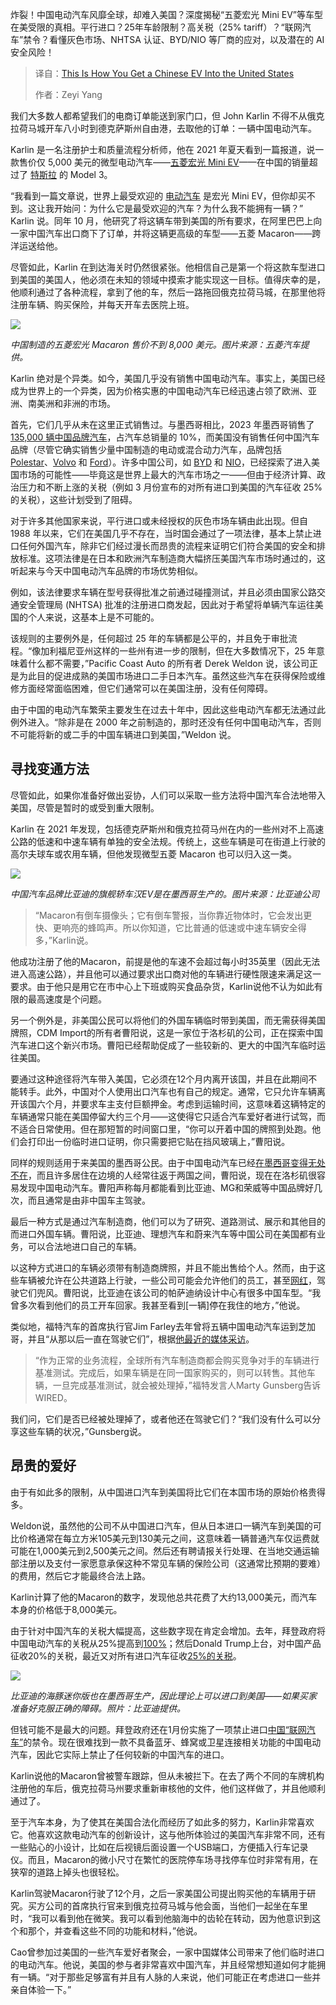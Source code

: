 
<!--
title: 如何将中国的电动汽车运入美国
cover: https://media.wired.com/photos/67e6b97a57f1f76a7eabfbde/191:100/w_1280,c_limit/Gear_chineseelectric_GettyImages-2204844849.jpg
summary: 炸裂！中国电动汽车风靡全球，却难入美国？深度揭秘“五菱宏光 Mini EV”等车型在美受限的真相。平行进口？25年车龄限制？高关税（25% tariff）？“联网汽车”禁令？看懂灰色市场、NHTSA 认证、BYD/NIO 等厂商的应对，以及潜在的 AI 安全风险！
-->

炸裂！中国电动汽车风靡全球，却难入美国？深度揭秘“五菱宏光 Mini EV”等车型在美受限的真相。平行进口？25年车龄限制？高关税（25% tariff）？“联网汽车”禁令？看懂灰色市场、NHTSA 认证、BYD/NIO 等厂商的应对，以及潜在的 AI 安全风险！

> 译自：[This Is How You Get a Chinese EV Into the United States](https://www.wired.com/story/this-is-how-you-get-a-chinese-ev-into-the-united-states/)
> 
> 作者：Zeyi Yang

我们大多数人都希望我们的电商订单能送到家门口，但 John Karlin 不得不从俄克拉荷马城开车八小时到德克萨斯州自由港，去取他的订单：一辆中国电动汽车。

Karlin 是一名注册护士和质量流程分析师，他在 2021 年夏天看到一篇报道，说一款售价仅 5,000 美元的微型电动汽车——[五菱宏光 Mini EV](https://www.wired.com/story/review-wuling-hongguang-mini-ev/)——在中国的销量超过了 [特斯拉](https://www.wired.com/story/whats-driving-teslas-woes/) 的 Model 3。

“我看到一篇文章说，世界上最受欢迎的 [电动汽车](https://www.wired.com/tag/electric-vehicles/) 是宏光 Mini EV，但你却买不到。这让我开始问：为什么它是最受欢迎的汽车？为什么我不能拥有一辆？” Karlin 说。同年 10 月，他研究了将这辆车带到美国的所有要求，在阿里巴巴上向一家中国汽车出口商下了订单，并将这辆更高级的车型——五菱 Macaron——跨洋运送给他。

尽管如此，Karlin 在到达海关时仍然很紧张。他相信自己是第一个将这款车型进口到美国的美国人，他必须在未知的领域中摸索才能实现这一目标。值得庆幸的是，他顺利通过了各种流程，拿到了他的车，然后一路拖回俄克拉荷马城，在那里他将注册车辆、购买保险，并每天开车去医院上班。

![](https://media.wired.com/photos/67e6bacf1546e043cb2ae744/master/w_1600,c_limit/Hongguang%20Macaron.jpg)

*中国制造的五菱宏光 Macaron 售价不到 8,000 美元。图片来源：五菱汽车提供。*

Karlin 绝对是个异类。如今，美国几乎没有销售中国电动汽车。事实上，美国已经成为世界上的一个异类，因为价格实惠的中国电动汽车已经迅速占领了欧洲、亚洲、南美洲和非洲的市场。

首先，它们几乎从未在这里正式销售过。与墨西哥相比，2023 年墨西哥销售了 [135,000 辆中国品牌汽车](https://www.marklines.com/en/report/rep2667_202405)，占汽车总销量的 10%，而美国没有销售任何中国汽车品牌（尽管它确实销售少量中国制造的电动或混合动力汽车，品牌包括 [Polestar](https://www.wired.com/story/how-do-you-solve-a-problem-like-polestar/)、[Volvo](https://www.wired.com/review/volvo-ex-90/) 和 [Ford](https://www.wired.com/tag/ford/)）。许多中国公司，如 [BYD](https://www.wired.com/story/byd-5-minute-ev-charging/) 和 [NIO](https://www.wired.com/review/review-nio-el6/)，已经探索了进入美国市场的可能性——毕竟这是世界上最大的汽车市场之一——但由于经济计算、政治压力和不断上涨的关税（例如 3 月份宣布的对所有进口到美国的汽车征收 25% 的关税），这些计划受到了阻碍。

对于许多其他国家来说，平行进口或未经授权的灰色市场车辆由此出现。但自 1988 年以来，它们在美国几乎不存在，当时国会通过了一项法律，基本上禁止进口任何外国汽车，除非它们经过漫长而昂贵的流程来证明它们符合美国的安全和排放标准。这项法律是在日本和欧洲汽车制造商大幅挤压美国汽车市场时通过的，这听起来与今天中国电动汽车品牌的市场优势相似。

例如，该法律要求车辆在型号获得批准之前通过碰撞测试，并且必须由国家公路交通安全管理局 (NHTSA) 批准的注册进口商发起，因此对于希望将单辆汽车运往美国的个人来说，这基本上是不可能的。

该规则的主要例外是，任何超过 25 年的车辆都是公平的，并且免于审批流程。“像加利福尼亚州这样的一些州有进一步的限制，但在大多数情况下，25 年意味着什么都不需要，”Pacific Coast Auto 的所有者 Derek Weldon 说，该公司正是为此目的促进成熟的美国市场进口二手日本汽车。虽然这些汽车在获得保险或维修方面经常面临困难，但它们通常可以在美国注册，没有任何障碍。

由于中国的电动汽车繁荣主要发生在过去十年中，因此这些电动汽车都无法通过此例外进入。“除非是在 2000 年之前制造的，那时还没有任何中国电动汽车，否则不可能将新的或二手的中国车辆进口到美国，”Weldon 说。

## 寻找变通方法

尽管如此，如果你准备好做出妥协，人们可以采取一些方法将中国汽车合法地带入美国，尽管是暂时的或受到重大限制。

Karlin 在 2021 年发现，包括德克萨斯州和俄克拉荷马州在内的一些州对不上高速公路的低速和中速车辆有单独的安全法规。传统上，这些车辆是可在街道上行驶的高尔夫球车或农用车辆，但他发现微型五菱 Macaron 也可以归入这一类。

![](https://media.wired.com/photos/67e6bb27a6227592ca217e14/master/w_1600,c_limit/BYD%20Han_.jpg)

*中国汽车品牌比亚迪的旗舰轿车汉EV是在墨西哥生产的。图片来源：比亚迪公司*

> “Macaron有倒车摄像头；它有倒车警报，当你靠近物体时，它会发出更快、更响亮的蜂鸣声。所以你知道，它比普通的低速或中速车辆安全得多，”Karlin说。

他成功注册了他的Macaron，前提是他的车速不会超过每小时35英里（因此无法进入高速公路），并且他可以通过要求出口商对他的车辆进行硬性限速来满足这一要求。由于他只是用它在市中心上下班或购买食品杂货，Karlin说他不认为如此有限的最高速度是个问题。

另一个例外是，非美国公民可以将他们的外国车辆临时带到美国，而无需获得美国牌照，CDM Import的所有者曹阳说，这是一家位于洛杉矶的公司，正在探索中国汽车进口这个新兴市场。曹阳已经帮助促成了一些较新的、更大的中国汽车临时运往美国。

要通过这种途径将汽车带入美国，它必须在12个月内离开该国，并且在此期间不能转手。此外，中国对个人使用出口汽车也有自己的规定。通常，它只允许车辆离开该国六个月，并要求车主支付巨额押金。考虑到运输时间，这意味着这辆特定的车辆通常只能在美国停留大约三个月——这使得它只适合汽车爱好者进行试驾，而不适合日常使用。但在那短暂的时间窗口里，“你可以开着中国的牌照到处跑。他们会打印出一份临时进口证明，你只需要把它贴在挡风玻璃上，”曹阳说。

同样的规则适用于来美国的墨西哥公民。由于中国电动汽车已经[在墨西哥变得无处不在](https://www.wired.com/story/china-conquers-mexican-automotive-market-and-the-us-is-worried/)，而且许多居住在边境的人经常往返于两国之间，曹阳说，现在在洛杉矶很容易发现中国电动汽车。曹阳声称每月都能看到比亚迪、MG和荣威等中国品牌好几次，而且通常是由非中国车主驾驶。

最后一种方式是通过汽车制造商，他们可以为了研究、道路测试、展示和其他目的而进口外国车辆。曹阳说，比亚迪、理想汽车和蔚来汽车等中国公司在美国都有业务，可以合法地进口自己的车辆。

以这种方式进口的车辆必须带有制造商牌照，并且不能出售给个人。然而，由于这些车辆被允许在公共道路上行驶，一些公司可能会允许他们的员工，甚至[网红](http://youtube.com/watch?v=UNwaeUI4IRw)，驾驶它们兜风。曹阳说，比亚迪在该公司的帕萨迪纳设计中心有很多中国车型。“我曾多次看到他们的员工开车回家。我甚至看到[一辆]停在我住的地方，”他说。

类似地，福特汽车的首席执行官Jim Farley去年曾将五辆中国电动汽车运到芝加哥，并且“从那以后一直在驾驶它们”，根据[他最近的媒体采访](https://fordauthority.com/2025/03/ford-ceo-jim-farley-says-company-driving-five-chinese-evs-in-u-s/)。

> “作为正常的业务流程，全球所有汽车制造商都会购买竞争对手的车辆进行基准测试。完成后，如果车辆是在同一国家购买的，则可以转售。其他车辆，一旦完成基准测试，就会被处理掉，”福特发言人Marty Gunsberg告诉WIRED。

我们问，它们是否已经被处理掉了，或者他还在驾驶它们？“我们没有什么可以分享这些车辆的状况，”Gunsberg说。

## 昂贵的爱好

由于有如此多的限制，从中国进口汽车到美国将比它们在本国市场的原始价格贵得多。

Weldon说，虽然他的公司不从中国进口汽车，但从日本进口一辆汽车到美国的可比价格通常在每立方米105美元到130美元之间，这意味着一辆普通汽车仅运费就可能在1,000美元到2,500美元之间。然后还有聘请报关行处理、在当地交通运输部注册以及支付一家愿意承保这种不常见车辆的保险公司（这通常比预期的要难）的费用，然后它才能最终合法上路。

Karlin计算了他的Macaron的数字，发现他总共花费了大约13,000美元，而汽车本身的价格低于8,000美元。

由于针对中国汽车的关税大幅提高，这些数字现在肯定会增加。去年，拜登政府将中国电动汽车的关税从25%提高到[100%](https://www.wired.com/story/new-ev-china-tariffs-biden/)；然后Donald Trump上台，对中国产品征收20%的关税，最近又对所有进口汽车征收[25%的关税](https://www.nytimes.com/live/2025/03/26/business/trump-tariffs-auto-cars)。

![](https://media.wired.com/photos/67e6bad0f79def5da90a2050/master/w_1600,c_limit/BYD%20Dolphin%20Mini.jpg)

*比亚迪的海豚迷你版也在墨西哥生产，因此理论上可以进口到美国——如果买家准备好克服正确的障碍。照片：比亚迪提供。*

但钱可能不是最大的问题。拜登政府还在1月份实施了一项禁止进口[中国“联网汽车”](https://www.wired.com/story/waymo-finds-a-way-around-us-restrictions-on-chinese-evs/)的禁令。现在很难找到一款不具备蓝牙、蜂窝或卫星连接相关功能的中国电动汽车，因此它实际上禁止了任何较新的中国汽车的进口。

Karlin说他的Macaron曾被警车跟踪，但从未被拦下。在去了两个不同的车牌机构注册他的车后，俄克拉荷马州要求重新审核他的文件，他们这样做了，并且他顺利通过了。

至于汽车本身，为了使其在美国合法化而经历了如此多的努力，Karlin非常喜欢它。他喜欢这款电动汽车的创新设计，这与他所体验过的美国汽车非常不同，还有一些贴心的小设计，比如在后视镜后面设置一个USB端口，方便插入行车记录仪。而且，Macaron的微小尺寸在繁忙的医院停车场寻找停车位时非常有用，在狭窄的道路上掉头也很轻松。

Karlin驾驶Macaron行驶了12个月，之后一家美国公司提出购买他的车辆用于研究。买方公司的首席执行官来到俄克拉荷马城与他会面，当他们一起坐在车里时，“我可以看到他在微笑。我可以看到他脑海中的齿轮在转动，因为他意识到这个和那个，并查看这些不同的功能和材料，”他说。

Cao曾参加过美国的一些汽车爱好者聚会，一家中国媒体公司带来了他们临时进口的电动汽车。他说，美国的参与者非常喜欢中国汽车，并且经常想知道如何才能拥有一辆。“对于那些足够富有并且有人脉的人来说，他们可能正在考虑进口一些并亲自体验一下。”